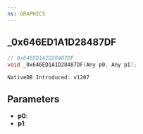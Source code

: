 ```yaml
---
ns: GRAPHICS
---
```

## _0x646ED1A1D28487DF

```c
// 0x646ED1A1D28487DF
void _0x646ED1A1D28487DF(Any p0, Any p1);
```

```
NativeDB Introduced: v1207
```

## Parameters
* **p0**:
* **p1**:
